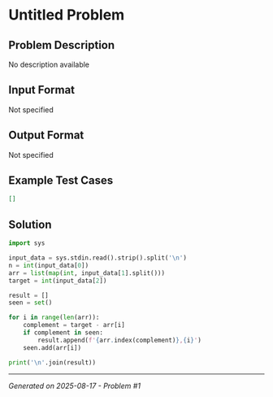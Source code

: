 # Untitled Problem

## Problem Description
No description available

## Input Format
Not specified

## Output Format
Not specified

## Example Test Cases
```json
[]
```

## Solution
```python
import sys

input_data = sys.stdin.read().strip().split('\n')
n = int(input_data[0])
arr = list(map(int, input_data[1].split()))
target = int(input_data[2])

result = []
seen = set()

for i in range(len(arr)):
    complement = target - arr[i]
    if complement in seen:
        result.append(f'{arr.index(complement)},{i}')
    seen.add(arr[i])

print('\n'.join(result))
```

---
*Generated on 2025-08-17 - Problem #1*